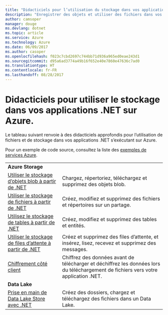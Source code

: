 ```yaml
---
title: "Didacticiels pour l’utilisation du stockage dans vos applications .NET dans Azure"
description: "Enregistrer des objets et utiliser des fichiers dans vos applications .NET s’exécutant dans Azure"
author: camsoper
manager: douge
ms.devlang: dotnet
ms.topic: article
ms.service: Azure
ms.technology: Azure
ms.date: 06/09/2017
ms.author: casoper
ms.openlocfilehash: f023c7cbd2697c744bb71d936a965ed0eae243d1
ms.sourcegitcommit: d95a6ad3774a49b16f652e40e7860e47636c7ad0
ms.translationtype: HT
ms.contentlocale: fr-FR
ms.lasthandoff: 08/28/2017
---
```

# <a name="tutorials-for-working-with-storage-in-your-net-apps-on-azure"></a>Didacticiels pour utiliser le stockage dans vos applications .NET sur Azure.

Le tableau suivant renvoie à des didacticiels approfondis pour l’utilisation de fichiers et de stockage dans vos applications .NET s’exécutant sur Azure.

Pour un exemple de code source, consultez la liste des [exemples de services Azure](https://azure.microsoft.com/resources/samples/?platform=dotnet).

| | |
|---|---|
| **Azure Storage** ||
| [Utiliser le stockage d’objets blob à partir de .NET][1] | Chargez, répertoriez, téléchargez et supprimez des objets blob. |
| [Utiliser le stockage de fichiers à partir de .NET][4] | Créez, modifiez et supprimez des fichiers et répertoires sur un partage. | 
| [Utilisez le stockage de tables à partir de .NET][3] | Créez, modifiez et supprimez des tables et entités. |
| [Utiliser le stockage de files d’attente à partir de .NET][2] | Créez et supprimez des files d’attente, et insérez, lisez, recevez et supprimez des messages. |
| [Chiffrement côté client][5] | Chiffrez des données avant de télécharger et déchiffrez les données lors du téléchargement de fichiers vers votre application .NET. 
|**Data Lake**||
| [Prise en main de Data Lake Store avec .NET][6] | Créez des dossiers, chargez et téléchargez des fichiers dans un Data Lake. | 

[1]: /azure/storage/storage-dotnet-how-to-use-blobs
[2]: /azure/storage/storage-dotnet-how-to-use-queues
[3]: /azure/storage/storage-dotnet-how-to-use-tables
[4]: /azure/storage/storage-dotnet-how-to-use-files
[5]: /azure/storage/storage-client-side-encryption
[6]: /azure/data-lake-store/data-lake-store-get-started-net-sdk